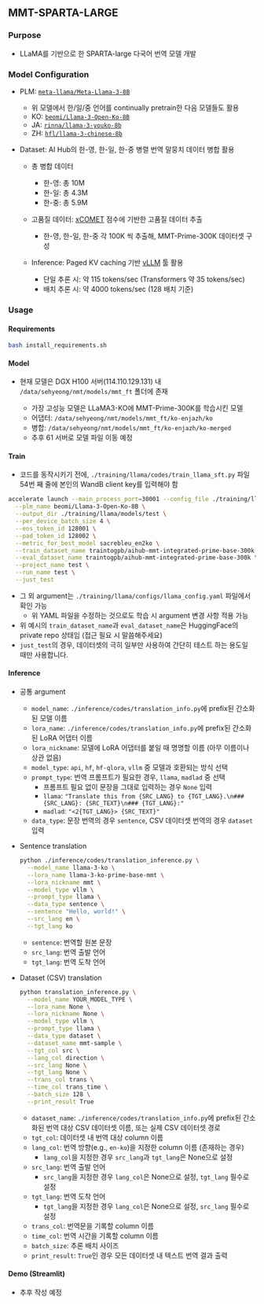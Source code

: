 ## MMT-SPARTA-LARGE

### Purpose
- LLaMA를 기반으로 한 SPARTA-large 다국어 번역 모델 개발

### Model Configuration
- PLM: [`meta-llama/Meta-Llama-3-8B`](https://huggingface.co/meta-llama/Meta-Llama-3-8B)

  - 위 모델에서 한/일/중 언어를 continually pretrain한 다음 모델들도 활용
  - KO: [`beomi/Llama-3-Open-Ko-8B`](https://huggingface.co/beomi/Llama-3-Open-Ko-8B)
  - JA: [`rinna/llama-3-youko-8b`](https://huggingface.co/rinna/llama-3-youko-8b)
  - ZH: [`hfl/llama-3-chinese-8b`](https://huggingface.co/hfl/llama-3-chinese-8b)

- Dataset: AI Hub의 한-영, 한-일, 한-중 병렬 번역 말뭉치 데이터 병합 활용

  - 총 병합 데이터

    - 한-영: 총 10M
    - 한-일: 총 4.3M
    - 한-중: 총 5.9M

  - 고품질 데이터: [xCOMET](https://huggingface.co/Unbabel/XCOMET-XL) 점수에 기반한 고품질 데이터 추출

    - 한-영, 한-일, 한-중 각 100K 씩 추출해, MMT-Prime-300K 데이터셋 구성

  - Inference: Paged KV caching 기반 [vLLM](https://github.com/vllm-project/vllm) 툴 활용

    - 단일 추론 시: 약 115 tokens/sec (Transformers 약 35 tokens/sec)
    - 배치 추론 시: 약 4000 tokens/sec (128 배치 기준)

### Usage
#### Requirements
```bash
bash install_requirements.sh
```

#### Model
- 현재 모델은 DGX H100 서버(114.110.129.131) 내 `/data/sehyeong/nmt/models/mmt_ft` 폴더에 존재

  - 가장 고성능 모델은 LLaMA3-KO에 MMT-Prime-300K를 학습시킨 모델
  - 어댑터: `/data/sehyeong/nmt/models/mmt_ft/ko-enjazh/ko`
  - 병합: `/data/sehyeong/nmt/models/mmt_ft/ko-enjazh/ko-merged`
  - 추후 61 서버로 모델 파일 이동 예정

#### Train
- 코드를 동작시키기 전에, `./training/llama/codes/train_llama_sft.py` 파일 54번 째 줄에 본인의 WandB client key를 입력해야 함

```bash
accelerate launch --main_process_port=30001 --config_file ./training/llama/configs/deepspeed_train_config_bf16.yaml ./training/llama/codes/train_llama_sft.py \
  --plm_name beomi/Llama-3-Open-Ko-8B \
  --output_dir ./training/llama/models/test \
  --per_device_batch_size 4 \
  --eos_token_id 128001 \
  --pad_token_id 128002 \
  --metric_for_best_model sacrebleu_en2ko \
  --train_dataset_name traintogpb/aihub-mmt-integrated-prime-base-300k \
  --eval_dataset_name traintogpb/aihub-mmt-integrated-prime-base-300k \
  --project_name test \
  --run_name test \
  --just_test
```

- 그 외 argument는 `./training/llama/configs/llama_config.yaml` 파일에서 확인 가능
  - 위 YAML 파일을 수정하는 것으로도 학습 시 argument 변경 사항 적용 가능
- 위 예시의 `train_dataset_name`과 `eval_dataset_name`은 HuggingFace의 private repo 상태임 (접근 필요 시 말씀해주세요)
- `just_test`의 경우, 데이터셋의 극히 일부만 사용하여 간단히 테스트 하는 용도일 때만 사용합니다.

#### Inference
- 공통 argument

  - `model_name`: `./inference/codes/translation_info.py`에 prefix된 간소화된 모델 이름
  - `lora_name`: `./inference/codes/translation_info.py`에 prefix된 간소화된 LoRA 어댑터 이름
  - `lora_nickname`: 모델에 LoRA 어댑터를 붙일 때 명명할 이름 (아무 이름이나 상관 없음)
  - `model_type`: `api`, `hf`, `hf-qlora`, `vllm` 중 모델과 호환되는 방식 선택
  - `prompt_type`: 번역 프롬프트가 필요한 경우, `llama`, `madlad` 중 선택
    - 프롬프트 필요 없이 문장을 그대로 입력하는 경우 `None` 입력
    - `llama`: `"Translate this from {SRC_LANG} to {TGT_LANG}.\n### {SRC_LANG}: {SRC_TEXT}\n### {TGT_LANG}:"`
    - `madlad`: `"<2{TGT_LANG}> {SRC_TEXT}"`
  - `data_type`: 문장 번역의 경우 `sentence`, CSV 데이터셋 번역의 경우 `dataset` 입력

- Sentence translation
  ```bash
  python ./inference/codes/translation_inference.py \
    --model_name llama-3-ko \
    --lora_name llama-3-ko-prime-base-mmt \
    --lora_nickname mmt \
    --model_type vllm \
    --prompt_type llama \
    --data_type sentence \
    --sentence "Hello, world!" \
    --src_lang en \
    --tgt_lang ko
  ```
  - `sentence`: 번역할 원본 문장
  - `src_lang`: 번역 출발 언어
  - `tgt_lang`: 번역 도착 언어

- Dataset (CSV) translation
  ```bash
  python translation_inference.py \
    --model_name YOUR_MODEL_TYPE \
    --lora_name None \
    --lora_nickname None \
    --model_type vllm \
    --prompt_type llama \
    --data_type dataset \
    --dataset_name mmt-sample \
    --tgt_col src \
    --lang_col direction \
    --src_lang None \
    --tgt_lang None \
    --trans_col trans \
    --time_col trans_time \
    --batch_size 128 \
    --print_result True
  ```
  - `dataset_name`: `./inference/codes/translation_info.py`에 prefix된 간소화된 번역 대상 CSV 데이터셋 이름, 또는 실제 CSV 데이터셋 경로
  - `tgt_col`: 데이터셋 내 번역 대상 column 이름
  - `lang_col`: 번역 방향(e.g., `en-ko`)을 지정한 column 이름 (존재하는 경우)
    - `lang_col`을 지정한 경우 `src_lang`과 `tgt_lang`은 None으로 설정
  - `src_lang`: 번역 출발 언어
    - `src_lang`을 지정한 경우 `lang_col`은 None으로 설정, `tgt_lang` 필수로 설정
  - `tgt_lang`: 번역 도착 언어
    - `tgt_lang`을 지정한 경우 `lang_col`은 None으로 설정, `src_lang` 필수로 설정
  - `trans_col`: 번역문을 기록할 column 이름
  - `time_col`: 번역 시간을 기록할 column 이름
  - `batch_size`: 추론 배치 사이즈
  - `print_result`: `True`인 경우 모든 데이터셋 내 텍스트 번역 결과 출력

#### Demo (Streamlit)
- 추후 작성 예정
